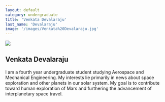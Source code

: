```yaml
---
layout: default
category: undergraduate
title: 'Venkata Devalaraju'
last_name: 'Devalaraju'
image: '/images/Venkata%20Devalaraju.jpg'
---
```


<img src="{{ page.image }}">

<h2 class="team-title">Venkata Devalaraju</h2>
<h4 class="team-position"></h4>
<p>I am a fourth year undergraduate student studying Aerospace and Mechanical Engineering. My interests lie primarily in news about space exploration and other planets in our solar system. My goal is to contribute toward human exploration of Mars and furthering the advancement of interplanetary space travel.</p>
<ul class="team-member-other-info"></ul>
